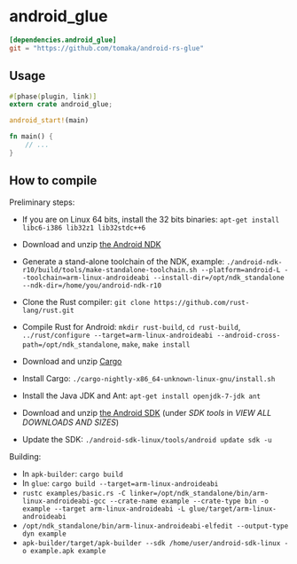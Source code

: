 # android_glue

```toml
[dependencies.android_glue]
git = "https://github.com/tomaka/android-rs-glue"
```

## Usage

```rust
#[phase(plugin, link)] 
extern crate android_glue;

android_start!(main)

fn main() {
    // ...
}
```

## How to compile

Preliminary steps:

 - If you are on Linux 64 bits, install the 32 bits binaries: `apt-get install libc6-i386 lib32z1 lib32stdc++6`

 - Download and unzip [the Android NDK](http://developer.android.com/tools/sdk/ndk/index.html)
 - Generate a stand-alone toolchain of the NDK, example: `./android-ndk-r10/build/tools/make-standalone-toolchain.sh --platform=android-L --toolchain=arm-linux-androideabi --install-dir=/opt/ndk_standalone --ndk-dir=/home/you/android-ndk-r10`

 - Clone the Rust compiler: `git clone https://github.com/rust-lang/rust.git`
 - Compile Rust for Android: `mkdir rust-build`, `cd rust-build`, `../rust/configure --target=arm-linux-androideabi --android-cross-path=/opt/ndk_standalone`, `make`, `make install`

 - Download and unzip [Cargo](https://github.com/rust-lang/cargo#installing-cargo-from-nightlies)
 - Install Cargo: `./cargo-nightly-x86_64-unknown-linux-gnu/install.sh`

 - Install the Java JDK and Ant: `apt-get install openjdk-7-jdk ant`

 - Download and unzip [the Android SDK](http://developer.android.com/sdk/index.html) (under *SDK tools* in *VIEW ALL DOWNLOADS AND SIZES*)
 - Update the SDK: `./android-sdk-linux/tools/android update sdk -u`

Building:
 - In `apk-builder`: `cargo build`
 - In `glue`: `cargo build --target=arm-linux-androideabi`
 - `rustc examples/basic.rs -C linker=/opt/ndk_standalone/bin/arm-linux-androideabi-gcc --crate-name example --crate-type bin -o example --target arm-linux-androideabi -L glue/target/arm-linux-androideabi`
 - `/opt/ndk_standalone/bin/arm-linux-androideabi-elfedit --output-type dyn example`
 - `apk-builder/target/apk-builder --sdk /home/user/android-sdk-linux -o example.apk example`
